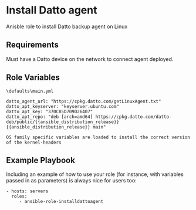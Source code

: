 Install Datto agent
=========

Anisble role to install Datto backup agent on Linux

Requirements
------------

Must have a Datto device on the network to connect agent deployed.

Role Variables
--------------

`\defaults\main.yml`
```
datto_agent_url: "https://cpkg.datto.com/getLinuxAgent.txt"
datto_apt_keyserver: "keyserver.ubuntu.com"
datto_apt_key: "370C85D709D26407"
datto_apt_repo: "deb [arch=amd64] https://cpkg.datto.com/datto-deb/public/{{ansible_distribution_release}} {{ansible_distribution_release}} main"
```
```
OS family specific variables are loaded to install the correct version of the kernel-headers
```

Example Playbook
----------------

Including an example of how to use your role (for instance, with variables passed in as parameters) is always nice for users too:

    - hosts: servers
      roles:
         - ansible-role-installdattoagent

